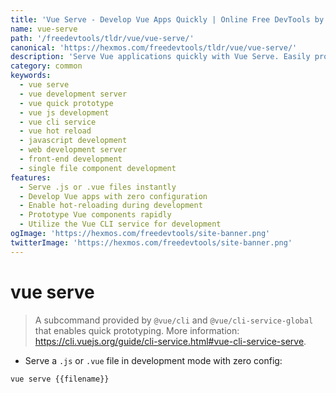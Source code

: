 ```yaml
---
title: 'Vue Serve - Develop Vue Apps Quickly | Online Free DevTools by Hexmos'
name: vue-serve
path: '/freedevtools/tldr/vue/vue-serve/'
canonical: 'https://hexmos.com/freedevtools/tldr/vue/vue-serve/'
description: 'Serve Vue applications quickly with Vue Serve. Easily prototype and develop Vue.js projects with zero configuration. Free online tool, no registration required.'
category: common
keywords:
  - vue serve
  - vue development server
  - vue quick prototype
  - vue js development
  - vue cli service
  - vue hot reload
  - javascript development
  - web development server
  - front-end development
  - single file component development
features:
  - Serve .js or .vue files instantly
  - Develop Vue apps with zero configuration
  - Enable hot-reloading during development
  - Prototype Vue components rapidly
  - Utilize the Vue CLI service for development
ogImage: 'https://hexmos.com/freedevtools/site-banner.png'
twitterImage: 'https://hexmos.com/freedevtools/site-banner.png'
---
```


# vue serve

> A subcommand provided by `@vue/cli` and `@vue/cli-service-global` that enables quick prototyping.
> More information: <https://cli.vuejs.org/guide/cli-service.html#vue-cli-service-serve>.

- Serve a `.js` or `.vue` file in development mode with zero config:

`vue serve {{filename}}`
